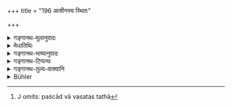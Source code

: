 +++
title = "196 आसीनस्य स्थितः"

+++

<details><summary>गङ्गानथ-मूलानुवादः</summary>

He should do (these) standing, when the teacher is seated; advancing towards him, when he is standing; going forward to him, when he advances; and running after him, when he runs;—(196)
</details>

<details><summary>मेधातिथिः</summary>

कथं तर्हि । आसीनो यदाज्ञां ददाति तदा **स्थित** आसनाद् उत्थाय प्रतिश्रवणसंभाषे **कुर्यात्** । **अभिगच्छंस् तु तिष्ठतः** । तिष्ठन् गुरुर् यदादिशति तदाभिगच्छंस् तदभिमुखः कतिचित् पदानि गत्वा । **आव्रजत** आगच्छतः **प्रत्युद्गम्य, **अभिमुखम् एव गत्वा । प्रतिर् आभिमुख्ये । **धावतो** वेगेन गच्छतः **पश्चाद् धावन्** । पश्चाद् वा वसतस् तथा[^५१५] ॥ २.१९६ ॥


[^५१५]:
     J omits: paścād vā vasatas tathā
</details>

<details><summary>गङ्गानथ-भाष्यानुवादः</summary>

\[The question arising \]—“How then is he to listen to and converse with the Teacher?”—the Text answers:—When the Teacher gives his directions seated, then the pupil should rise from his seat, and do the ‘listening and conversing’ while standing.

‘*Advancing towards him, when he* *is* *standing*’;—when the Teacher gives his orders standing, the pupil should advance towards him a few steps.

‘*Going forward* *to* *him, when he advances*’;—*i.e*., going up to the teacher. The prefix ‘*prati*’ has the sense of being face to face.

‘*When he runs*’—moves with force; he should run behind him.
</details>

<details><summary>गङ्गानथ-टिप्पन्यः</summary>

This verse is quoted in *Madanapārijāta* (p. 106), where ‘*abhigacchan*’ is explained as ‘*Sammukham gacchan*’ ‘going forward towards him’,—and ‘*pratyudgamanam*’ as *paścādgamanam*, ‘following behind’;—and in
*Aparārka* (p. 56).
</details>

<details><summary>गङ्गानथ-तुल्य-वाक्यानि</summary>

*Viṣṇu* (28.19)—(reproduces Manu).

*Gautama* (2-34).—‘While the teacher is walking, he should follow him.’

*Āpastamba-Dharmasūtra* (1.6.G.9).—‘When addressed, he should not answer
seated; while the teacher is standing, he should not answer him without standing up; he should walk behind him while he is walking; when he is running, he should run behind him.’

*Pāraskara Gṛhyasūtra* (2-5-30).—‘If the teacher is lying down, he
should be seated^; if he is seated, he should stand; if he is standing, he should be moving; if he is moving, he should be running.’
</details>

<details><summary>Bühler</summary>

196	Let him do (that), standing up, if (his teacher) is seated, advancing towards him when he stands, going to meet him if he advances, and running after him when he runs;
</details>
